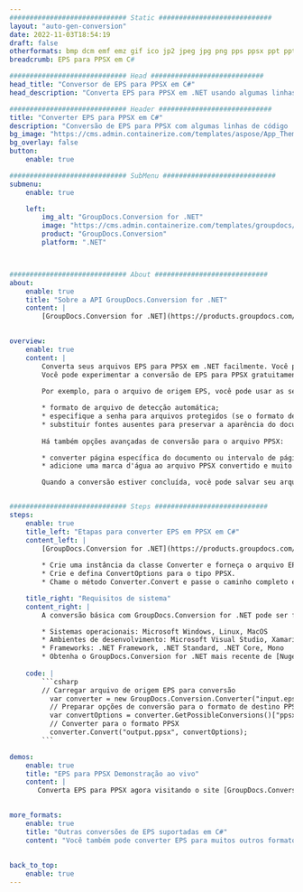 ```yaml
---
############################# Static ############################
layout: "auto-gen-conversion"
date: 2022-11-03T18:54:19
draft: false
otherformats: bmp dcm emf emz gif ico jp2 jpeg jpg png pps ppsx ppt pptx psb psd svg svgz tga tif tiff webp wmf wmz
breadcrumb: EPS para PPSX em C#

############################# Head ############################
head_title: "Conversor de EPS para PPSX em C#"
head_description: "Converta EPS para PPSX em .NET usando algumas linhas de código. Use a API de conversão de documentos do GroupDocs para converter mais de 160 formatos de arquivo."

############################# Header ############################
title: "Converter EPS para PPSX em C#"
description: "Conversão de EPS para PPSX com algumas linhas de código .NET"
bg_image: "https://cms.admin.containerize.com/templates/aspose/App_Themes/V3/images/bg/header1.png"
bg_overlay: false
button:
    enable: true

############################# SubMenu ############################
submenu:
    enable: true

    left:
        img_alt: "GroupDocs.Conversion for .NET"
        image: "https://cms.admin.containerize.com/templates/groupdocs/images/product-logos/90x90-noborder/groupdocs-conversion-net.png"
        product: "GroupDocs.Conversion"
        platform: ".NET"



############################# About ############################
about:
    enable: true
    title: "Sobre a API GroupDocs.Conversion for .NET"
    content: |
        [GroupDocs.Conversion for .NET](https://products.groupdocs.com/conversion/net/) pode ser usado para converter Microsoft Word, Excel, PowerPoint, PDF, Visio e outros formatos. GroupDocs.Conversion é uma API independente que é adequada para sistemas internos e de back-end onde é necessário alto desempenho. Não depende de nenhum software como Microsoft ou Open Office.
    

overview:
    enable: true
    content: |
        Converta seus arquivos EPS para PPSX em .NET facilmente. Você pode usar apenas algumas linhas de código C# em qualquer plataforma de sua escolha, como - Windows, Linux, macOS.
        Você pode experimentar a conversão de EPS para PPSX gratuitamente e avaliar a qualidade dos resultados da conversão. Juntamente com cenários de conversão de arquivo simples, você pode tentar opções mais avançadas para carregar o arquivo de origem EPS e para salvar o resultado de saída PPSX. 
        
        Por exemplo, para o arquivo de origem EPS, você pode usar as seguintes opções de carregamento:

        * formato de arquivo de detecção automática;
        * especifique a senha para arquivos protegidos (se o formato de arquivo suportar);
        * substituir fontes ausentes para preservar a aparência do documento.
        
        Há também opções avançadas de conversão para o arquivo PPSX:

        * converter página específica do documento ou intervalo de páginas;
        * adicione uma marca d'água ao arquivo PPSX convertido e muito mais.

        Quando a conversão estiver concluída, você pode salvar seu arquivo PPSX no caminho do arquivo local ou em qualquer armazenamento de terceiros, como FTP, Amazon S3, Google Drive, Dropbox etc. Observe - para converter EPS para {{ TO}} não há necessidade de nenhum software adicional instalado - como MS Office, Open Office, Adobe Acrobat Reader etc.


############################# Steps ############################
steps:
    enable: true
    title_left: "Etapas para converter EPS em PPSX em C#"
    content_left: |
        [GroupDocs.Conversion for .NET](https://products.groupdocs.com/conversion/net/) torna mais fácil para os desenvolvedores converter um arquivo EPS para PPSX com algumas linhas de código.
        
        * Crie uma instância da classe Converter e forneça o arquivo EPS com o caminho completo
        * Crie e defina ConvertOptions para o tipo PPSX.
        * Chame o método Converter.Convert e passe o caminho completo e o formato (PPSX) como parâmetro

    title_right: "Requisitos de sistema"
    content_right: |
        A conversão básica com GroupDocs.Conversion for .NET pode ser feita em apenas algumas etapas simples. Nossas APIs são suportadas em todas as principais plataformas e sistemas operacionais. Antes de executar o código abaixo, certifique-se de ter os seguintes pré-requisitos instalados em seu sistema.

        * Sistemas operacionais: Microsoft Windows, Linux, MacOS
        * Ambientes de desenvolvimento: Microsoft Visual Studio, Xamarin, MonoDevelop
        * Frameworks: .NET Framework, .NET Standard, .NET Core, Mono
        * Obtenha o GroupDocs.Conversion for .NET mais recente de [Nuget](https://www.nuget.org/packages/groupdocs.conversion)
         
    code: |
        ```csharp    
        // Carregar arquivo de origem EPS para conversão
          var converter = new GroupDocs.Conversion.Converter("input.eps");
          // Preparar opções de conversão para o formato de destino PPSX
          var convertOptions = converter.GetPossibleConversions()["ppsx"].ConvertOptions;
          // Converter para o formato PPSX
          converter.Convert("output.ppsx", convertOptions);
        ```

demos:
    enable: true
    title: "EPS para PPSX Demonstração ao vivo"
    content: |
       Converta EPS para PPSX agora visitando o site [GroupDocs.Conversion App](https://products.groupdocs.app/conversion/family). A demonstração online tem as seguintes vantagens
          

more_formats:
    enable: true
    title: "Outras conversões de EPS suportadas em C#"
    content: "Você também pode converter EPS para muitos outros formatos de arquivo. Por favor, veja a lista abaixo."
       
       
back_to_top:
    enable: true
---
```

